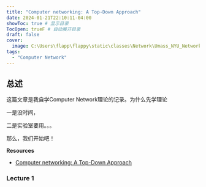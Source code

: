 ```yaml
---
title: "Computer networking: A Top-Down Approach"
date: 2024-01-21T22:10:11-04:00
showToc: true # 显示目录
TocOpen: trueF # 自动展开目录
draft: false
cover:
  image: C:\Users\flapp\flappy\static\classes\Network\Umass_NYU_Network\1.png
tags:
  - "Computer Network"
---
```


## 总述

这篇文章是我自学Computer Network理论的记录。为什么先学理论

一是没时间，

二是实验室要用。。。

那么，我们开始吧！ 

**Resources**

- [Computer networking: A Top-Down Approach](https://gaia.cs.umass.edu/kurose_ross/index.php)

### Lecture 1
